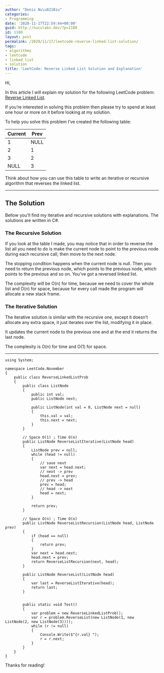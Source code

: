 ```yaml
---
author: "Denis Nu\u021Biu"
categories:
- Programming
date: '2020-11-17T22:59:44+00:00'
guid: http://nuculabs.dev/?p=1180
id: 1180
layout: post
permalink: /2020/11/17/leetcode-reverse-linked-list-solution/
tags:
- algorithms
- leetcode
- linked list
- solution
title: 'LeetCode: Reverse Linked List Solution and Explanation'
---
```

Hi,


In this article I will explain my solution for the following LeetCode problem: [Reverse Linked List](https://leetcode.com/problems/reverse-linked-list/).


If you’re interested in solving this problem then please try to spend at least one hour or more on it before looking at my solution.


To help you solve this problem I’ve created the following table:


| Current | Prev |
|---|---|
| 1 | NULL |
| 2 | 1 |
| 3 | 2 |
| NULL | 3 |


Think about how you can use this table to write an iterative or recursive algorithm that reverses the linked list.


- - - - - -


## The Solution


Bellow you’ll find my iterative and recursive solutions with explanations. The solutions are written in C#.


### The Recursive Solution


If you look at the table I made, you may notice that in order to reverse the list all you need to do is make the current node to point to the previous node during each recursive call, then move to the next node.


The stopping condition happens when the current node is null. Then you need to return the previous node, which points to the previous node, which points to the previous and so on. You’ve got a reversed linked list.


The complexity will be O(n) for time, because we need to cover the whole list and O(n) for space, because for every call made the program will allocate a new stack frame.


### The Iterative Solution


The iterative solution is similar with the recursive one, except it doesn’t allocate any extra space, it just iterates over the list, modifying it in place.


It updates the current node to the previous one and at the end it returns the last node.


The complexity is O(n) for time and O(1) for space.


- - - - - -


```
using System;

namespace LeetCode.November
{
    public class ReverseLinkedListProb
    {
        public class ListNode
        {
            public int val;
            public ListNode next;

            public ListNode(int val = 0, ListNode next = null)
            {
                this.val = val;
                this.next = next;
            }
        }
        
        // Space O(1) ; Time O(n)
        public ListNode ReverseListIterative(ListNode head)
        {
            ListNode prev = null;
            while (head != null)
            {
                // save next
                var next = head.next;
                // next -> prev
                head.next = prev;
                // prev -> head
                prev = head;
                // head -> next
                head = next;
            }

            return prev;
        }

        // Space O(n) ; Time O(n)
        public ListNode ReverseListRecursion(ListNode head, ListNode prev)
        {
            if (head == null)
            {
                return prev;
            }
            var next = head.next;
            head.next = prev;
            return ReverseListRecursion(next, head);
        }

        public ListNode ReverseList(ListNode head)
        {
            var last = ReverseListIterative(head);
            return last;
        }


        public static void Test()
        {
            var problem = new ReverseLinkedListProb();
            var r = problem.ReverseList(new ListNode(1, new ListNode(2, new ListNode(3))));
            while (r != null)
            {
                Console.Write($"{r.val} ");
                r = r.next;
            }
        }
    }
}
```


Thanks for reading!